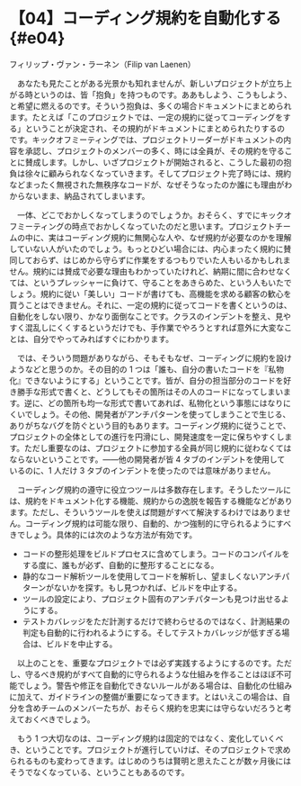 # 【04】コーディング規約を自動化する{#e04}

<div class="author">フィリップ・ヴァン・ラーネン（Filip van Laenen）</div>

　あなたも見たことがある光景かも知れませんが、新しいプロジェクトが立ち上がる時というのは、皆「抱負」を持つものです。ああもしよう、こうもしよう、と希望に燃えるのです。そういう抱負は、多くの場合ドキュメントにまとめられます。たとえば「このプロジェクトでは、一定の規約に従ってコーディングをする」ということが決定され、その規約がドキュメントにまとめられたりするのです。キックオフミーティングでは、プロジェクトリーダーがドキュメントの内容を承認し、プロジェクトのメンバーの多く、時には全員が、その規約を守ることに賛成します。しかし、いざプロジェクトが開始されると、こうした最初の抱負は徐々に顧みられなくなっていきます。そしてプロジェクト完了時には、規約などまったく無視された無秩序なコードが、なぜそうなったのか誰にも理由がわからないまま、納品されてしまいます。

　一体、どこでおかしくなってしまうのでしょうか。おそらく、すでにキックオフミーティングの時点でおかしくなっていたのだと思います。プロジェクトチームの中に、実はコーディング規約に無関心な人や、なぜ規約が必要なのかを理解していない人がいたのでしょう。もっとひどい場合には、内心まったく規約に賛同しておらず、はじめから守らずに作業をするつもりでいた人もいるかもしれません。規約には賛成で必要な理由もわかっていたけれど、納期に間に合わせなくては、というプレッシャーに負けて、守ることをあきらめた、という人もいたでしょう。規約に従い「美しい」コードが書けても、高機能を求める顧客の歓心を買うことはできません。それに、一定の規約に従ってコードを書くというのは、自動化をしない限り、かなり面倒なことです。クラスのインデントを整え、見やすく混乱しにくくするというだけでも、手作業でやろうとすれば意外に大変なことは、自分でやってみればすぐにわかります。

　では、そういう問題がありながら、そもそもなぜ、コーディングに規約を設けようなどと思うのか。その目的の 1 つは「誰も、自分の書いたコードを『私物化』できないようにする」ということです。皆が、自分の担当部分のコードを好き勝手な形式で書くと、どうしてもその箇所はその人のコードになってしまいます。逆に、どの箇所も均一な形式で書いてあれば、私物化という事態にはなりにくいでしょう。その他、開発者がアンチパターンを使ってしまうことで生じる、ありがちなバグを防ぐという目的もあります。コーディング規約に従うことで、プロジェクトの全体としての進行を円滑にし、開発速度を一定に保ちやすくします。ただし重要なのは、プロジェクトに参加する全員が同じ規約に従わなくてはならないということです。&mdash;&mdash;他の開発者が皆 4 タブのインデントを使用しているのに、1 人だけ 3 タブのインデントを使ったのでは意味がありません。

　コーディング規約の遵守に役立つツールは多数存在します。そうしたツールには、規約をドキュメント化する機能、規約からの逸脱を報告する機能などがあります。ただし、そういうツールを使えば問題がすべて解決するわけではありません。コーディング規約は可能な限り、自動的、かつ強制的に守られるようにすべきでしょう。具体的には次のような方法が有効です。

* コードの整形処理をビルドプロセスに含めてしまう。コードのコンパイルをする度に、誰もが必ず、自動的に整形することになる。
* 静的なコード解析ツールを使用してコードを解析し、望ましくないアンチパターンがないかを探す。もし見つかれば、ビルドを中止する。
* ツールの設定により、プロジェクト固有のアンチパターンも見つけ出せるようにする。
* テストカバレッジをただ計測するだけで終わらせるのではなく、計測結果の判定も自動的に行われるようにする。そしてテストカバレッジが低すぎる場合は、ビルドを中止する。

　以上のことを、重要なプロジェクトでは必ず実践するようにするのです。ただし、守るべき規約がすべて自動的に守られるような仕組みを作ることはほぼ不可能でしょう。警告や修正を自動化できないルールがある場合は、自動化の仕組みに加えて、ガイドラインの整備が重要になってきます。とはいえこの場合は、自分を含めチームのメンバーたちが、おそらく規約を忠実には守らないだろうと考えておくべきでしょう。

　もう 1 つ大切なのは、コーディング規約は固定的ではなく、変化していくべき、ということです。プロジェクトが進行していけば、そのプロジェクトで求められるものも変わってきます。はじめのうちは賢明と思えたことが数ヶ月後にはそうでなくなっている、ということもあるのです。
